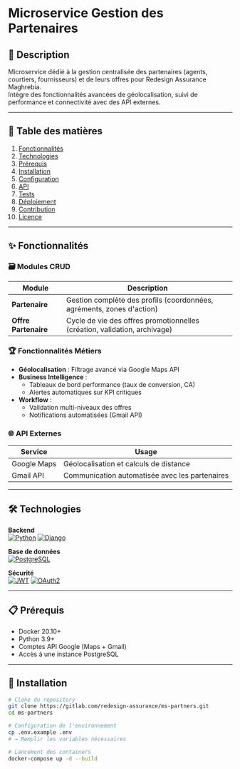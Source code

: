 # Microservice Gestion des Partenaires

## 📝 Description
Microservice dédié à la gestion centralisée des partenaires (agents, courtiers, fournisseurs) et de leurs offres pour Redesign Assurance Maghrebia.  
Intègre des fonctionnalités avancées de géolocalisation, suivi de performance et connectivité avec des API externes.

---

## 📑 Table des matières
1. [Fonctionnalités](#-fonctionnalités)
2. [Technologies](#-technologies)
3. [Prérequis](#-prérequis)
4. [Installation](#-installation)
5. [Configuration](#-configuration)
6. [API](#-api)
7. [Tests](#-tests)
8. [Déploiement](#-déploiement)
9. [Contribution](#-contribution)
10. [Licence](#-licence)

---

## ✨ Fonctionnalités

### 🗃️ Modules CRUD
| Module | Description |
|--------|-------------|
| **Partenaire** | Gestion complète des profils (coordonnées, agréments, zones d'action) |
| **Offre Partenaire** | Cycle de vie des offres promotionnelles (création, validation, archivage) |

### 🏆 Fonctionnalités Métiers
- **Géolocalisation** : Filtrage avancé via Google Maps API
- **Business Intelligence** : 
  - Tableaux de bord performance (taux de conversion, CA)
  - Alertes automatiques sur KPI critiques
- **Workflow** :
  - Validation multi-niveaux des offres
  - Notifications automatisées (Gmail API)

### 🌐 API Externes
| Service | Usage |
|---------|-------|
| Google Maps | Géolocalisation et calculs de distance |
| Gmail API | Communication automatisée avec les partenaires |

---

## 🛠 Technologies

**Backend**  
[![Python](https://img.shields.io/badge/Python-3.9+-blue?logo=python)](https://python.org)
[![Django](https://img.shields.io/badge/Django-4.0-green?logo=django)](https://djangoproject.com)

**Base de données**  
[![PostgreSQL](https://img.shields.io/badge/PostgreSQL-13+-blue?logo=postgresql)](https://postgresql.org)

**Sécurité**  
[![JWT](https://img.shields.io/badge/JWT-Auth-orange)](https://jwt.io)
[![OAuth2](https://img.shields.io/badge/OAuth2-2.0-blue)](https://oauth.net)

---

## 📋 Prérequis
- Docker 20.10+
- Python 3.9+
- Comptes API Google (Maps + Gmail)
- Accès à une instance PostgreSQL

---

## 🚀 Installation
```bash
# Clone du repository
git clone https://gitlab.com/redesign-assurance/ms-partners.git
cd ms-partners

# Configuration de l'environnement
cp .env.example .env
# → Remplir les variables nécessaires

# Lancement des containers
docker-compose up -d --build
